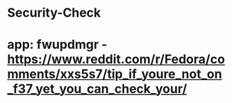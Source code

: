 # Security-Check
# app: fwupdmgr - https://www.reddit.com/r/Fedora/comments/xxs5s7/tip_if_youre_not_on_f37_yet_you_can_check_your/
